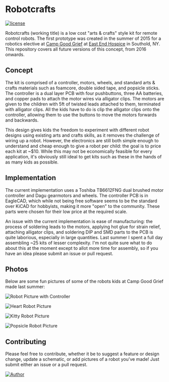 # Robotcrafts

[![license](https://img.shields.io/github/license/mashape/apistatus.svg?maxAge=2592000)](https://github.com/joshuagruenstein/Robotcrafts/blob/master/LICENSE)

Robotcrafts (working title) is a low cost "arts &amp; crafts" style kit for remote control robots.  The first prototype was created in the summer of 2015 for a robotics elective at [Camp Good Grief](https://www.eeh.org/bereavement/camp-good-grief/) at [East End Hospice](https://www.eeh.org/) in Southold, NY.  This repository covers all future versions of this concept, from 2016 onwards.

## Concept

The kit is comprised of a controller, motors, wheels, and standard arts &amp; crafts materials such as foamcore, double sided tape, and popsicle sticks.  The controller is a dual layer PCB with four pushbuttons, three AA batteries, and copper pads to attach the motor wires via alligator clips.   The motors are given to the children with 5ft of twisted leads attached to them, terminated with alligator clips.  All the kids have to do is clip the alligator clips onto the controller, allowing them to use the buttons to move the motors forwards and backwards.  

This design gives kids the freedom to experiment with different robot designs using existing arts and crafts skills, as it removes the challenge of wiring up a robot.  However, the electronics are still both simple enough to understand and cheap enough to give a robot per child: the goal is to price each kit at ~$10.  While this may not be economically feasible for every application, it's obviously still ideal to get kits such as these in the hands of as many kids as possible.

## Implementation

The current implementation uses a Toshiba TB6612FNG dual brushed motor controller and Dagu gearmotors and wheels.  The controller PCB is in EagleCAD, which while not being free software seems to be the standard over KiCAD for hobbyists, making it more "open" to the community.  These parts were chosen for their low price at the required scale.

An issue with the current implementation is ease of manufacturing: the process of soldering leads to the motors, applying hot glue for strain relief, attaching alligator clips, and soldering DIP and SMD parts to the PCB is quite laborious, especially in large quantities.  Last summer I spent a full day assembling ~25 kits of lesser complexity.  I'm not quite sure what to do about this at the moment except to allot more time for assembly, so if you have an idea please submit an issue or pull request.

## Photos

Below are some fun pictures of some of the robots kids at Camp Good Grief made last summer:

![Robot Picture with Controller](http://i.imgur.com/I715E4O.jpg)

![Heart Robot Picture](http://i.imgur.com/2AM3DuO.jpg)

![Kitty Robot Picture](http://i.imgur.com/Op72Ixa.jpg)

![Popsicle Robot Picture](http://i.imgur.com/rjnE0jM.jpg)

## Contributing

Please feel free to contribute, whether it be to suggest a feature or design change, update a schematic, or add pictures of a robot you've made!  Just submit either an issue or a pull request.

[![Author](http://wsbadge.herokuapp.com/badge/Author-Joshua_Gruenstein-red.svg)](https://github.com/joshuagruenstein)

